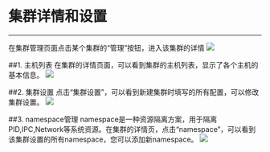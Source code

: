 # 集群详情和设置
---
在集群管理页面点击某个集群的“管理”按钮，进入该集群的详情
![](http://881471b33d4f9.cdn.sohucs.com/q_mini/newproject6.jpg)

##1. 主机列表
在集群的详情页面，可以看到集群的主机列表，显示了各个主机的基本信息。
![](http://881471b33d4f9.cdn.sohucs.com/q_mini/newproject6.jpg)

##2. 集群设置
点击“集群设置”，可以看到新建集群时填写的所有配置，可以修改集群设置。
![](http://881471b33d4f9.cdn.sohucs.com/q_mini/newproject6.jpg)

##3. namespace管理
namespace是一种资源隔离方案，用于隔离PID,IPC,Network等系统资源。在集群的详情页，点击“namespace”，可以看到该集群设置的所有namespace，您可以添加新namespace。
![](http://881471b33d4f9.cdn.sohucs.com/q_mini/newproject6.jpg)
